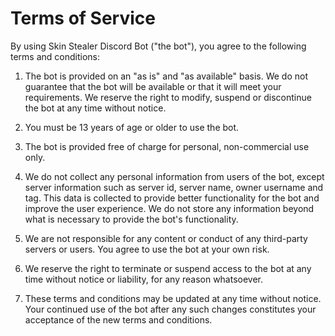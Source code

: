 # Terms of Service

By using Skin Stealer Discord Bot ("the bot"), you agree to the following terms and conditions:

1. The bot is provided on an "as is" and "as available" basis. We do not guarantee that the bot will be available or that it will meet your requirements. We reserve the right to modify, suspend or discontinue the bot at any time without notice.

2. You must be 13 years of age or older to use the bot.

3. The bot is provided free of charge for personal, non-commercial use only.

4. We do not collect any personal information from users of the bot, except server information such as server id, server name, owner username and tag. This data is collected to provide better functionality for the bot and improve the user experience. We do not store any information beyond what is necessary to provide the bot's functionality.

5. We are not responsible for any content or conduct of any third-party servers or users. You agree to use the bot at your own risk.

6. We reserve the right to terminate or suspend access to the bot at any time without notice or liability, for any reason whatsoever.

7. These terms and conditions may be updated at any time without notice. Your continued use of the bot after any such changes constitutes your acceptance of the new terms and conditions.